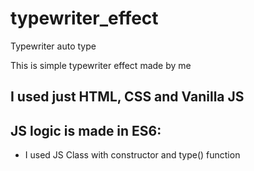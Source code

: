 # typewriter_effect
Typewriter auto type

This is simple typewriter effect made by me

## I used just HTML, CSS and Vanilla JS
## JS logic is made in ES6:
   - I used JS Class with constructor and type() function
